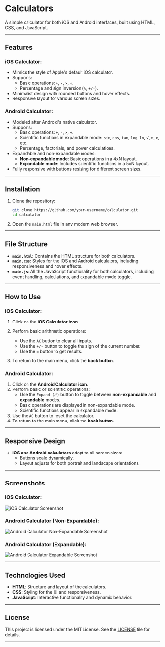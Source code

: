 # Calculators

A simple calculator for both iOS and Android interfaces, built using HTML, CSS, and JavaScript.

---

## Features

### iOS Calculator:
- Mimics the style of Apple's default iOS calculator.
- Supports:
  - Basic operations: `+`, `-`, `×`, `÷`.
  - Percentage and sign inversion (`%`, `+/-`).
- Minimalist design with rounded buttons and hover effects.
- Responsive layout for various screen sizes.

### Android Calculator:
- Modeled after Android's native calculator.
- Supports:
  - Basic operations: `+`, `-`, `×`, `÷`.
  - Scientific functions in expandable mode: `sin`, `cos`, `tan`, `log`, `ln`, `√`, `π`, `e`, etc.
  - Percentage, factorials, and power calculations.
- Expandable and non-expandable modes:
  - **Non-expandable mode**: Basic operations in a 4xN layout.
  - **Expandable mode**: Includes scientific functions in a 5xN layout.
- Fully responsive with buttons resizing for different screen sizes.

---

## Installation

1. Clone the repository:
   ```bash
   git clone https://github.com/your-username/calculator.git
   cd calculator
   ```

2. Open the `main.html` file in any modern web browser.

---

## File Structure

- **`main.html`**: Contains the HTML structure for both calculators.
- **`main.css`**: Styles for the iOS and Android calculators, including responsiveness and hover effects.
- **`main.js`**: All the JavaScript functionality for both calculators, including event handling, calculations, and expandable mode toggle.

---

## How to Use

### iOS Calculator:
1. Click on the **iOS Calculator icon**.
2. Perform basic arithmetic operations:
   - Use the `AC` button to clear all inputs.
   - Use the `+/-` button to toggle the sign of the current number.
   - Use the `=` button to get results.

3. To return to the main menu, click the **back button**.

### Android Calculator:
1. Click on the **Android Calculator icon**.
2. Perform basic or scientific operations:
   - Use the `Expand (⤢)` button to toggle between **non-expandable** and **expandable** modes.
   - Basic operations are displayed in non-expandable mode.
   - Scientific functions appear in expandable mode.
3. Use the `AC` button to reset the calculator.
4. To return to the main menu, click the **back button**.

---

## Responsive Design

- **iOS and Android calculators** adapt to all screen sizes:
  - Buttons scale dynamically.
  - Layout adjusts for both portrait and landscape orientations.


---

## Screenshots

### iOS Calculator:
![iOS Calculator Screenshot](assets/iOS.png)

### Android Calculator (Non-Expandable):
![Android Calculator Non-Expandable Screenshot](assets/android.png)

### Android Calculator (Expandable):
![Android Calculator Expandable Screenshot](assets/android_exp.png)

---

## Technologies Used

- **HTML**: Structure and layout of the calculators.
- **CSS**: Styling for the UI and responsiveness.
- **JavaScript**: Interactive functionality and dynamic behavior.

---

## License

This project is licensed under the MIT License. See the [LICENSE](LICENSE) file for details.

---


